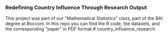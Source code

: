 ### Redefining Country Influence Through Research Output
This project was part of our "Mathematical Statistics" class, part of the BAI degree at Bocconi. In this repo you can find the R code, the datasets, and the corresponding "paper" in PDF format.# country_influence_research
